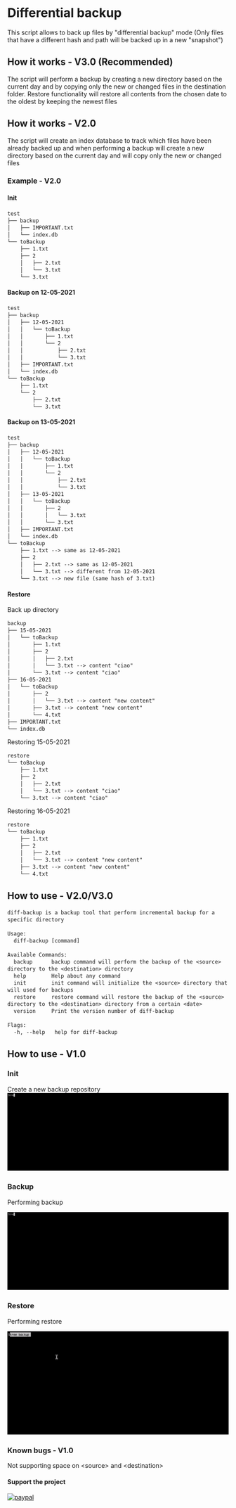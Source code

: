 # Differential backup
This script allows to back up files by "differential backup" mode (Only files that have a different hash and path will be backed up in a new "snapshot")

## How it works - V3.0 (Recommended)
The script will perform a backup by creating a new directory based on the current day and by copying only the new or changed files in the destination folder. Restore functionality will restore all contents from the chosen date to the oldest by keeping the newest files

## How it works - V2.0
The script will create an index database to track which files have been already backed up and when performing a backup will create a new directory based on the current day and will copy only the new or changed files

### Example - V2.0
#### Init
```
test
├── backup
│   ├── IMPORTANT.txt
│   └── index.db
└── toBackup
    ├── 1.txt
    ├── 2
    │   ├── 2.txt
    │   └── 3.txt
    └── 3.txt
```
    
#### Backup on 12-05-2021
```
test
├── backup
│   ├── 12-05-2021
│   │   └── toBackup
│   │       ├── 1.txt
│   │       └── 2
│   │           ├── 2.txt
│   │           └── 3.txt
│   ├── IMPORTANT.txt
│   └── index.db
└── toBackup
    ├── 1.txt
    └── 2
        ├── 2.txt
        └── 3.txt
```

#### Backup on 13-05-2021
```
test
├── backup
│   ├── 12-05-2021
│   │   └── toBackup
│   │       ├── 1.txt
│   │       └── 2
│   │           ├── 2.txt
│   │           └── 3.txt
│   ├── 13-05-2021
│   │   └── toBackup
│   │       ├── 2
│   │       │   └── 3.txt
│   │       └── 3.txt
│   ├── IMPORTANT.txt
│   └── index.db
└── toBackup
    ├── 1.txt --> same as 12-05-2021
    ├── 2
    │   ├── 2.txt --> same as 12-05-2021
    │   └── 3.txt --> different from 12-05-2021
    └── 3.txt --> new file (same hash of 3.txt)
```
#### Restore
Back up directory
```
backup
├── 15-05-2021
│   └── toBackup
│       ├── 1.txt
│       ├── 2
│       │   ├── 2.txt
│       │   └── 3.txt --> content "ciao"
│       └── 3.txt --> content "ciao"
├── 16-05-2021
│   └── toBackup
│       ├── 2
│       │   └── 3.txt --> content "new content"
│       ├── 3.txt --> content "new content"
│       └── 4.txt
├── IMPORTANT.txt
└── index.db
```
Restoring 15-05-2021
```
restore
└── toBackup
    ├── 1.txt
    ├── 2
    │   ├── 2.txt
    │   └── 3.txt --> content "ciao"
    └── 3.txt --> content "ciao"
```
Restoring 16-05-2021
```
restore
└── toBackup
    ├── 1.txt
    ├── 2
    │   ├── 2.txt
    │   └── 3.txt --> content "new content"
    ├── 3.txt --> content "new content"
    └── 4.txt
```
## How to use - V2.0/V3.0
```
diff-backup is a backup tool that perform incremental backup for a specific directory

Usage:
  diff-backup [command]

Available Commands:
  backup      backup command will perform the backup of the <source> directory to the <destination> directory
  help        Help about any command
  init        init command will initialize the <source> directory that will used for backups
  restore     restore command will restore the backup of the <source> directory to the <destination> directory from a certain <date>
  version     Print the version number of diff-backup

Flags:
  -h, --help   help for diff-backup

```

## How to use - V1.0
### Init
Create a new backup repository
![Init](assets/init.gif)
### Backup
Performing backup

![Init](assets/backup.gif)
### Restore
Performing restore

![Init](assets/restore.gif)
### Known bugs - V1.0
Not supporting space on \<source\> and \<destination\>

#### Support the project
[![paypal](https://www.paypalobjects.com/en_US/i/btn/btn_donate_SM.gif)](https://www.paypal.com/donate?hosted_button_id=8EWYXPED4ZU5E)
